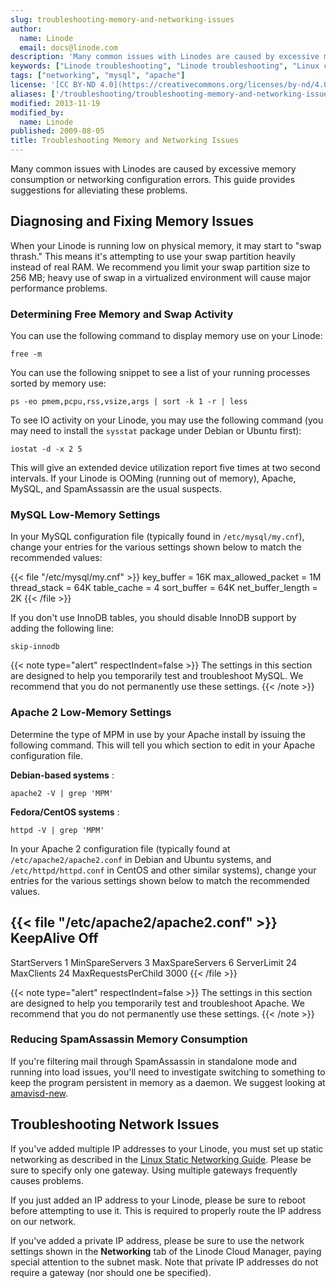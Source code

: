 ```yaml
---
slug: troubleshooting-memory-and-networking-issues
author:
  name: Linode
  email: docs@linode.com
description: 'Many common issues with Linodes are caused by excessive memory consumption or networking configuration errors. This guide provides suggestions for resolving this.'
keywords: ["Linode troubleshooting", "Linode troubleshooting", "Linux configuration"]
tags: ["networking", "mysql", "apache"]
license: '[CC BY-ND 4.0](https://creativecommons.org/licenses/by-nd/4.0)'
aliases: ['/troubleshooting/troubleshooting-memory-and-networking-issues/','/troubleshooting/memory-networking/']
modified: 2013-11-19
modified_by:
  name: Linode
published: 2009-08-05
title: Troubleshooting Memory and Networking Issues
---
```


Many common issues with Linodes are caused by excessive memory consumption or networking configuration errors. This guide provides suggestions for alleviating these problems.

## Diagnosing and Fixing Memory Issues

When your Linode is running low on physical memory, it may start to "swap thrash." This means it's attempting to use your swap partition heavily instead of real RAM. We recommend you limit your swap partition size to 256 MB; heavy use of swap in a virtualized environment will cause major performance problems.

### Determining Free Memory and Swap Activity

You can use the following command to display memory use on your Linode:

    free -m

You can use the following snippet to see a list of your running processes sorted by memory use:

    ps -eo pmem,pcpu,rss,vsize,args | sort -k 1 -r | less

To see IO activity on your Linode, you may use the following command (you may need to install the `sysstat` package under Debian or Ubuntu first):

    iostat -d -x 2 5

This will give an extended device utilization report five times at two second intervals. If your Linode is OOMing (running out of memory), Apache, MySQL, and SpamAssassin are the usual suspects.

### MySQL Low-Memory Settings

In your MySQL configuration file (typically found in `/etc/mysql/my.cnf`), change your entries for the various settings shown below to match the recommended values:

{{< file "/etc/mysql/my.cnf" >}}
key_buffer = 16K
max_allowed_packet = 1M
thread_stack = 64K
table_cache = 4
sort_buffer = 64K
net_buffer_length = 2K
{{< /file >}}

If you don't use InnoDB tables, you should disable InnoDB support by adding the following line:

    skip-innodb

 {{< note type="alert" respectIndent=false >}}
The settings in this section are designed to help you temporarily test and troubleshoot MySQL. We recommend that you do not permanently use these settings.
{{< /note >}}

### Apache 2 Low-Memory Settings

Determine the type of MPM in use by your Apache install by issuing the following command. This will tell you which section to edit in your Apache configuration file.

**Debian-based systems** :

    apache2 -V | grep 'MPM'

**Fedora/CentOS systems** :

    httpd -V | grep 'MPM'

In your Apache 2 configuration file (typically found at `/etc/apache2/apache2.conf` in Debian and Ubuntu systems, and `/etc/httpd/httpd.conf` in CentOS and other similar systems), change your entries for the various settings shown below to match the recommended values.

{{< file "/etc/apache2/apache2.conf" >}}
KeepAlive Off
---

StartServers 1
MinSpareServers 3
MaxSpareServers 6
ServerLimit 24
MaxClients 24
MaxRequestsPerChild 3000
{{< /file >}}

 {{< note type="alert" respectIndent=false >}}
The settings in this section are designed to help you temporarily test and troubleshoot Apache. We recommend that you do not permanently use these settings.
{{< /note >}}

### Reducing SpamAssassin Memory Consumption

If you're filtering mail through SpamAssassin in standalone mode and running into load issues, you'll need to investigate switching to something to keep the program persistent in memory as a daemon. We suggest looking at [amavisd-new](http://www.ijs.si/software/amavisd/).

## Troubleshooting Network Issues

If you've added multiple IP addresses to your Linode, you must set up static networking as described in the [Linux Static Networking Guide](/docs/guides/linux-static-ip-configuration/). Please be sure to specify only one gateway. Using multiple gateways frequently causes problems.

If you just added an IP address to your Linode, please be sure to reboot before attempting to use it. This is required to properly route the IP address on our network.

If you've added a private IP address, please be sure to use the network settings shown in the **Networking** tab of the Linode Cloud Manager, paying special attention to the subnet mask. Note that private IP addresses do not require a gateway (nor should one be specified).
